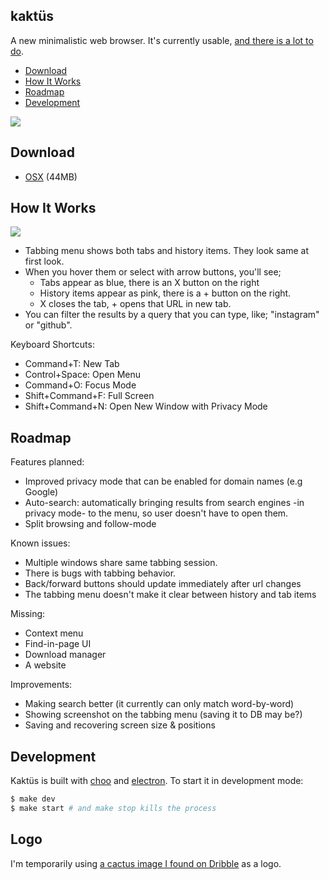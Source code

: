 ## kaktüs

A new minimalistic web browser. It's currently usable, [and there is a lot to do](#roadmap).

* [Download](#download)
* [How It Works](#how-it-works)
* [Roadmap](#roadmap)
* [Development](#development)

![](https://cldup.com/6jOWAjYdpo.png)

## Download
* [OSX](https://www.dropbox.com/s/wwkj8c93s9ieijl/Kakt%C3%BCs-darwin-x64.zip?dl=0) (44MB)

## How It Works
![](https://cldup.com/wDadS2XGrb.gif)

* Tabbing menu shows both tabs and history items. They look same at first look.
* When you hover them or select with arrow buttons, you'll see;
  - Tabs appear as blue, there is an X button on the right
  - History items appear as pink, there is a + button on the right.
  - X closes the tab, + opens that URL in new tab.
* You can filter the results by a query that you can type, like; "instagram" or "github".

Keyboard Shortcuts:
* Command+T: New Tab
* Control+Space: Open Menu
* Command+O: Focus Mode
* Shift+Command+F: Full Screen
* Shift+Command+N: Open New Window with Privacy Mode

## Roadmap

Features planned:
* Improved privacy mode that can be enabled for domain names (e.g Google)
* Auto-search: automatically bringing results from search engines -in privacy mode- to the menu, so user doesn't have to open them.
* Split browsing and follow-mode

Known issues:
* Multiple windows share same tabbing session.
* There is bugs with tabbing behavior.
* Back/forward buttons should update immediately after url changes
* The tabbing menu doesn't make it clear between history and tab items

Missing:
* Context menu
* Find-in-page UI
* Download manager
* A website

Improvements:
* Making search better (it currently can only match word-by-word)
* Showing screenshot on the tabbing menu (saving it to DB may be?)
* Saving and recovering screen size & positions

## Development

Kaktüs is built with [choo](https://github.com/yoshuawuyts/choo) and [electron](https://github.com/electron/electron). To start it in development mode:

```bash
$ make dev
$ make start # and make stop kills the process
```

## Logo

I'm temporarily using [a cactus image I found on Dribble](https://dribbble.com/shots/1842263-Cactus) as a logo.

